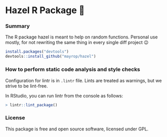 # Hazel R Package 🌰

### Summary
The R package hazel is meant to help on random functions. Personal use mostly, for not rewriting the same thing in every single diff project 😉

```R
install.packages("devtools")
devtools::install_github("mayrop/hazel")
```

### How to perform static code analysis and style checks
Configuration for lintr is in `.lintr` file. Lints are treated as warnings, but we strive to be lint-free.

In RStudio, you can run lintr from the console as follows:

```R
> lintr::lint_package()
```

### License
This package is free and open source software, licensed under GPL.


